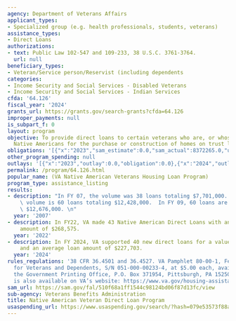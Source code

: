 ```yaml
---
agency: Department of Veterans Affairs
applicant_types:
- Specialized group (e.g. health professionals, students, veterans)
assistance_types:
- Direct Loans
authorizations:
- text: Public Law 102-547 and 109-233, 38 U.S.C. 3761-3764.
  url: null
beneficiary_types:
- Veteran/Service person/Reservist (including dependents
categories:
- Income Security and Social Services - Disabled Veterans
- Income Security and Social Services - Indian Services
cfda: '64.126'
fiscal_year: '2024'
grants_url: https://grants.gov/search-grants?cfda=64.126
improper_payments: null
is_subpart_f: 0
layout: program
objective: To provide direct loans to certain veterans who are, or whose spouses are,
  Native Americans for the purchase or construction of homes on trust lands.
obligations: '[{"x":"2023","sam_estimate":0.0,"sam_actual":8372265.0,"usa_spending_actual":0.0},{"x":"2024","sam_estimate":0.0,"sam_actual":9108140.0,"usa_spending_actual":0.0},{"x":"2025","sam_estimate":0.0,"sam_actual":17935417.0,"usa_spending_actual":0.0}]'
other_program_spending: null
outlays: '[{"x":"2023","outlay":0.0,"obligation":0.0},{"x":"2024","outlay":0.0,"obligation":0.0},{"x":"2025","outlay":0.0,"obligation":0.0}]'
permalink: /program/64.126.html
popular_name: (VA Native American Veterans Housing Loan Program)
program_type: assistance_listing
results:
- description: "In FY 07, the volume was 38 loans totaling $7,701,000. In FY 08, the\
    \ volume is 60 loans totaling $12,428,000.  In FY 09, 60 loans are expected totaling\
    \ $12,676,000. \n"
  year: '2007'
- description: In FY22, VA made 43 Native American Direct Loans with an average loan
    amount of $268,575.
  year: '2022'
- description: In FY 2024, VA supported 40 new direct loans for a value of $9.1 million
    and an average loan amount of $227,703.
  year: '2024'
rules_regulations: '38 CFR 36.4501 and 36.4527. VA Pamphlet 80-00-1, Federal Benefits
  for Veterans and Dependents, S/N 051-000-00233-4, at $5.00 each, available from
  the Government Printing Office, P.O. Box 371954, Pittsburgh, PA 15250-7954. Information
  is also available on VA’s website: https://www.va.gov/housing-assistance/home-loans/loan-types/native-american-direct-loan/'
sam_url: https://sam.gov/fal/510f68a1ff1544c98124bd06f87d13fc/view
sub-agency: Veterans Benefits Administration
title: Native American Veteran Direct Loan Program
usaspending_url: https://www.usaspending.gov/search/?hash=079e53573f88ab7df10bc6db64efabd8
---
```

